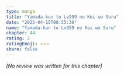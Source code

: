```yaml
---
type: manga
title: "Yamada-kun to Lv999 no Koi wo Suru"
date: "2023-04-15T08:55:30"
name: "Yamada-kun to Lv999 no Koi wo Suru"
chapter: 44
rating: 3
ratingEmoji: ⭐️⭐️⭐️
share: false
---
```


_[No review was written for this chapter]_
